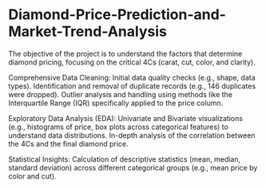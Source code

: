 # Diamond-Price-Prediction-and-Market-Trend-Analysis

The objective of the project is to understand the factors that determine diamond pricing, focusing on the critical 4Cs (carat, cut, color, and clarity).

Comprehensive Data Cleaning:
Initial data quality checks (e.g., shape, data types).
Identification and removal of duplicate records (e.g., 146 duplicates were dropped).
Outlier analysis and handling using methods like the Interquartile Range (IQR) specifically applied to the price column.

Exploratory Data Analysis (EDA):
Univariate and Bivariate visualizations (e.g., histograms of price, box plots across categorical features) to understand data distributions.
In-depth analysis of the correlation between the 4Cs and the final diamond price.

Statistical Insights:
Calculation of descriptive statistics (mean, median, standard deviation) across different categorical groups (e.g., mean price by color and cut).
